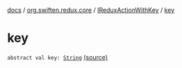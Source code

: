 [docs](../../index.md) / [org.swiften.redux.core](../index.md) / [IReduxActionWithKey](index.md) / [key](./key.md)

# key

`abstract val key: `[`String`](https://kotlinlang.org/api/latest/jvm/stdlib/kotlin/-string/index.html) [(source)](https://github.com/protoman92/KotlinRedux/tree/master/common/common-core/src/main/kotlin/org/swiften/redux/core/Core.kt#L44)
